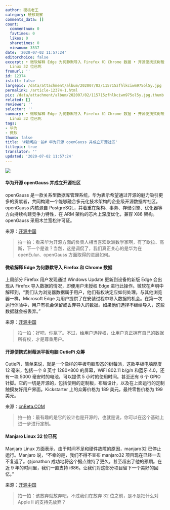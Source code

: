 ```yaml
---
author: 硬核老王
category: 硬核观察
comments_data: []
count:
  commentnum: 0
  favtimes: 0
  likes: 0
  sharetimes: 0
  viewnum: 3537
date: '2020-07-02 11:57:24'
editorchoice: false
excerpt: • 微软解释 Edge 为何静默导入 Firefox 和 Chrome 数据 • 开源便携式树莓派平板电脑 CutiePi 众筹 • Manjaro
  Linux 32 位已死
fromurl: ''
id: 12374
islctt: false
largepic: /data/attachment/album/202007/02/115715zfhlkciwm975ol5y.jpg
permalink: /article-12374-1.html
pic: /data/attachment/album/202007/02/115715zfhlkciwm975ol5y.jpg.thumb.jpg
related: []
reviewer: ''
selector: ''
summary: • 微软解释 Edge 为何静默导入 Firefox 和 Chrome 数据 • 开源便携式树莓派平板电脑 CutiePi 众筹 • Manjaro
  Linux 32 位已死
tags:
- 华为
- 微软
thumb: false
title: '#新闻拍一拍# 华为开源 openGauss 并成立开源社区'
titlepic: true
translator: ''
updated: '2020-07-02 11:57:24'
---
```


![](/data/attachment/album/202007/02/115715zfhlkciwm975ol5y.jpg)


#### 华为开源 openGauss 并成立开源社区


openGauss 是一款关系型数据库管理系统，华为表示希望通过开源的魅力吸引更多的贡献者，共同构建一个能够融合多元化技术架构的企业级开源数据库社区。openGauss 内核源自 PostgreSQL，并着重在架构、事务、存储引擎、优化器等方向持续构建竞争力特性，在 ARM 架构的芯片上深度优化，兼容 X86 架构。openGauss 采用木兰宽松许可证。


来源：[开源中国](https://www.oschina.net/news/116866/opengauss-open-sourced)



> 
> 拍一拍：看来华为开源方面的负责人相当喜欢欧洲数学家啊，有了欧拉、高斯，下一个是谁？当然，这是调侃了，我们真正关心的是华为在 openEulur、openGauss 方面取得的进展如何。
> 
> 
> 


#### 微软解释 Edge 为何静默导入 Firefox 和 Chrome 数据


上周部分 Firefox 用户发现通过 Windows Update 更新到设备的新版 Edge 会出现从 Firefox 导入数据的情况，即便用户未授权 Edge 进行此操作。微软在声明中解释到，“我们认为浏览器数据属于用户，他们有权决定应如何处理。与其他浏览器一样，Microsoft Edge 为用户提供了在安装过程中导入数据的机会。在第一次运行体验中，用户有机会保留或丢弃导入的数据。如果他们选择不继续导入，这些数据就会被丢弃。”


来源：[开源中国](https://www.oschina.net/news/116863/why-edge-silently-importing-firefox-chrome-data)



> 
> 拍一拍：好吧，你赢了。不过，给用户选择权，让用户真正拥有自己的数据所有权，才是尊重用户。
> 
> 
> 


#### 开源便携式树莓派平板电脑 CutiePi 众筹


CutiePi，简单来说，就是一个像样的平板电脑形态的树莓派，这款平板电脑厚度 12 毫米，包括一个 8 英寸 1280×800 的屏幕，WiFi 802.11 b/g/n 和蓝牙 4.0，还有一块 5000 毫安时的电池，可以提供 5 小时的使用时间。甚至还有 6 个 GPIO 针脚。它的一切是开源的，包括使用的定制板，布局设计，以及在上面运行的定制触摸友好用户界面。Kickstarter 上的众筹价格为 189 美元，最终零售价格为 199 美元。


来源：[cnBeta.COM](https://www.cnbeta.com/articles/tech/997965.htm)



> 
> 拍一拍：最有趣的是它的设计也是开源的，也就是说，你可以在这个基础上进一步进行定制。
> 
> 
> 


#### Manjaro Linux 32 位已死


Manjaro Linux 方面表示，由于时间不足和硬件故障的原因，manjaro32 已停止运行。Manjaro 说，“不幸的是，我们不得不宣布 manjaro32 项目现在已经一去不复返了。@jonathon 成功地将这个据点维持了更久，甚至超出了他的预期。在近 9 年的时间里，我们一直支持 i686。让我们对这部分项目留下一个美好的回忆。”


来源：[开源中国](https://www.oschina.net/news/116864/manjaro-linux-32-bit)



> 
> 拍一拍：该放弃就放弃吧，不过我们在放弃 32 位之前，是不是把什么对 Apple II 的支持先放弃？
> 
> 
>